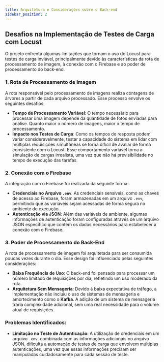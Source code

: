 ```yaml
---
title: Arquitetura e Considerações sobre o Back-end
sidebar_position: 2
---
```


## Desafios na Implementação de Testes de Carga com Locust

O projeto enfrenta algumas limitações que tornam o uso do Locust para testes de carga inviável, principalmente devido às características da rota de processamento de imagem, à conexão com o Firebase e ao poder de processamento do back-end.

### 1. Rota de Processamento de Imagem

A rota responsável pelo processamento de imagens realiza contagens de árvores a partir de cada arquivo processado. Esse processo envolve os seguintes desafios:

- **Tempo de Processamento Variável**: O tempo necessário para processar uma imagem depende da quantidade de fotos enviadas para análise. Quanto maior o número de imagens, maior o tempo de processamento.
- **Impacto nos Testes de Carga**: Como os tempos de resposta podem variar consideravelmente, testar a capacidade do sistema em lidar com múltiplas requisições simultâneas se torna difícil de avaliar de forma consistente com o Locust. Esse comportamento variável torna a simulação de cargas irrealista, uma vez que não há previsibilidade no tempo de execução das tarefas.

### 2. Conexão com o Firebase

A integração com o Firebase foi realizada da seguinte forma:

- **Credenciais no Arquivo `.env`**: As credenciais sensíveis, como as chaves de acesso ao Firebase, foram armazenadas em um arquivo `.env`, permitindo que as variáveis sejam acessadas de forma segura no ambiente de execução.
- **Autenticação via JSON**: Além das variáveis de ambiente, algumas informações de autenticação foram configuradas através de um arquivo JSON específico que contém os dados necessários para estabelecer a conexão com o Firebase.
  
### 3. Poder de Processamento do Back-End

A rota de processamento de imagem foi arquitetada para ser consumida poucas vezes durante o dia. Esse design foi influenciado pelas seguintes considerações:

- **Baixa Frequência de Uso**: O back-end foi pensado para processar um número limitado de requisições por dia, refletindo um uso moderado da rota.
- **Arquitetura Sem Mensageria**: Devido à baixa expectativa de tráfego, a implementação não incluiu o uso de sistemas de mensageria e amortecimento como o **Kafka**. A adição de um sistema de mensageria traria complexidade adicional, sem uma real necessidade para o volume atual de requisições.
  
### Problemas Identificados:
- **Limitação no Teste de Autenticação**: A utilização de credenciais em um arquivo `.env`, combinada com as informações adicionais no arquivo JSON, dificulta a automação de testes de carga que envolvem múltiplas autenticações, uma vez que essas informações precisam ser manipuladas cuidadosamente para cada sessão de teste.
